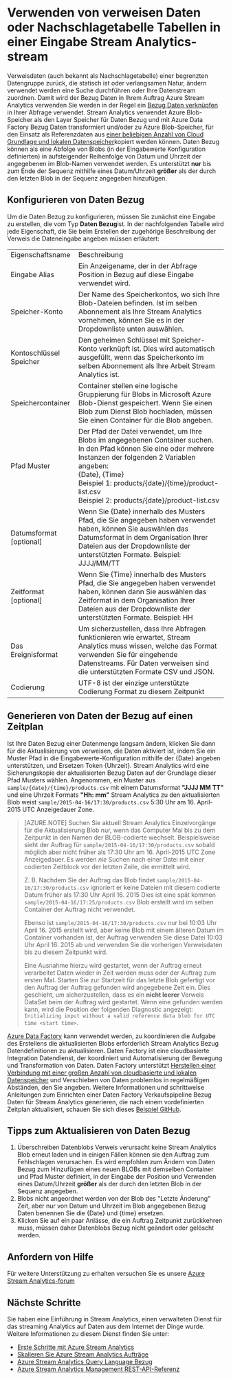 <properties
    pageTitle="Verwenden von verweisen Daten und Nachschlagen Tabellen in Stream Analytics | Microsoft Azure"
    description="Verwenden Sie Daten in einer Abfrage Stream Analytics Bezug"
    keywords="Nachschlagetabelle, Verweisdaten"
    services="stream-analytics"
    documentationCenter=""
    authors="jeffstokes72"
    manager="jhubbard"
    editor="cgronlun"/>

<tags
    ms.service="stream-analytics"
    ms.devlang="na"
    ms.topic="article"
    ms.tgt_pltfrm="na"
    ms.workload="data-services"
    ms.date="09/26/2016"
    ms.author="jeffstok"/>

# <a name="using-reference-data-or-lookup-tables-in-a-stream-analytics-input-stream"></a>Verwenden von verweisen Daten oder Nachschlagetabelle Tabellen in einer Eingabe Stream Analytics-stream

Verweisdaten (auch bekannt als Nachschlagetabelle) einer begrenzten Datengruppe zurück, die statisch ist oder verlangsamen Natur, ändern verwendet werden eine Suche durchführen oder Ihre Datenstream zuordnen. Damit wird der Bezug Daten in Ihrem Auftrag Azure Stream Analytics verwenden Sie werden in der Regel ein [Bezug Daten verknüpfen](https://msdn.microsoft.com/library/azure/dn949258.aspx) in Ihrer Abfrage verwendet. Stream Analytics verwendet Azure Blob-Speicher als den Layer Speicher für Daten Bezug und mit Azure Data Factory Bezug Daten transformiert und/oder zu Azure Blob-Speicher, für den Einsatz als Referenzdaten aus [einer beliebigen Anzahl von Cloud Grundlage und lokalen Datenspeicher](../data-factory/data-factory-data-movement-activities.md)kopiert werden können. Daten Bezug können als eine Abfolge von Blobs (in der Eingabewerte Konfiguration definierten) in aufsteigender Reihenfolge von Datum und Uhrzeit der angegebenen im Blob-Namen verwendet werden. Es unterstützt **nur** bis zum Ende der Sequenz mithilfe eines Datum/Uhrzeit **größer** als der durch den letzten Blob in der Sequenz angegeben hinzufügen.

## <a name="configuring-reference-data"></a>Konfigurieren von Daten Bezug

Um die Daten Bezug zu konfigurieren, müssen Sie zunächst eine Eingabe zu erstellen, die vom Typ **Daten Bezug**ist. In der nachfolgenden Tabelle wird jede Eigenschaft, die Sie beim Erstellen der zugehörige Beschreibung der Verweis die Dateneingabe angeben müssen erläutert:

<table>
<tbody>
<tr>
<td>Eigenschaftsname</td>
<td>Beschreibung</td>
</tr>
<tr>
<td>Eingabe Alias</td>
<td>Ein Anzeigename, der in der Abfrage Position in Bezug auf diese Eingabe verwendet wird.</td>
</tr>
<tr>
<td>Speicher-Konto</td>
<td>Der Name des Speicherkontos, wo sich Ihre Blob-Dateien befinden. Ist im selben Abonnement als Ihre Stream Analytics vornehmen, können Sie es in der Dropdownliste unten auswählen.</td>
</tr>
<tr>
<td>Kontoschlüssel Speicher</td>
<td>Den geheimen Schlüssel mit Speicher-Konto verknüpft ist. Dies wird automatisch ausgefüllt, wenn das Speicherkonto im selben Abonnement als Ihre Arbeit Stream Analytics ist.</td>
</tr>
<tr>
<td>Speichercontainer</td>
<td>Container stellen eine logische Gruppierung für Blobs in Microsoft Azure Blob-Dienst gespeichert. Wenn Sie einen Blob zum Dienst Blob hochladen, müssen Sie einen Container für die Blob angeben.</td>
</tr>
<tr>
<td>Pfad Muster</td>
<td>Der Pfad der Datei verwendet, um Ihre Blobs im angegebenen Container suchen. In den Pfad können Sie eine oder mehrere Instanzen der folgenden 2 Variablen angeben:<BR>{Date}, {Time}<BR>Beispiel 1: products/{date}/{time}/product-list.csv<BR>Beispiel 2: products/{date}/product-list.csv
</tr>
<tr>
<td>Datumsformat [optional]</td>
<td>Wenn Sie {Date} innerhalb des Musters Pfad, die Sie angegeben haben verwendet haben, können Sie auswählen das Datumsformat in dem Organisation Ihrer Dateien aus der Dropdownliste der unterstützten Formate. Beispiel: JJJJ/MM/TT</td>
</tr>
<tr>
<td>Zeitformat [optional]</td>
<td>Wenn Sie {Time} innerhalb des Musters Pfad, die Sie angegeben haben verwendet haben, können dann Sie auswählen das Zeitformat in dem Organisation Ihrer Dateien aus der Dropdownliste der unterstützten Formate. Beispiel: HH</td>
</tr>
<tr>
<td>Das Ereignisformat</td>
<td>Um sicherzustellen, dass Ihre Abfragen funktionieren wie erwartet, Stream Analytics muss wissen, welche das Format verwenden Sie für eingehende Datenstreams. Für Daten verweisen sind die unterstützten Formate CSV und JSON.</td>
</tr>
<tr>
<td>Codierung</td>
<td>UTF-8 ist der einzige unterstützte Codierung Format zu diesem Zeitpunkt</td>
</tr>
</tbody>
</table>

## <a name="generating-reference-data-on-a-schedule"></a>Generieren von Daten der Bezug auf einen Zeitplan

Ist Ihre Daten Bezug einer Datenmenge langsam ändern, klicken Sie dann für die Aktualisierung von verweisen, die Daten aktiviert ist, indem Sie ein Muster Pfad in die Eingabewerte-Konfiguration mithilfe der {Date} angeben unterstützen, und Ersetzen Token {Uhrzeit}. Stream Analytics wird eine Sicherungskopie der aktualisierten Bezug Daten auf der Grundlage dieser Pfad Musters wählen. Angenommen, ein Muster aus `sample/{date}/{time}/products.csv` mit einem Datumsformat **"JJJJ MM TT"** und eine Uhrzeit Formats **"Hh: mm"** Stream Analytics zu den aktualisierten Blob weist `sample/2015-04-16/17:30/products.csv` 5:30 Uhr am 16. April-2015 UTC Anzeigedauer Zone.

> [AZURE.NOTE] Suchen Sie aktuell Stream Analytics Einzelvorgänge für die Aktualisierung Blob nur, wenn das Computer Mal bis zu dem Zeitpunkt in den Namen der BLOB-codierte wechselt. Beispielsweise sieht der Auftrag für `sample/2015-04-16/17:30/products.csv` sobald möglich aber nicht früher als 17:30 Uhr am 16. April-2015 UTC Zone Anzeigedauer. Es werden *nie* Suchen nach einer Datei mit einer codierten Zeitblock vor der letzten Zeile, die ermittelt wird.
> 
> Z. B. Nachdem Sie der Auftrag das Blob findet `sample/2015-04-16/17:30/products.csv` ignoriert er keine Dateien mit diesem codierte Datum früher als 17:30 Uhr April 16. 2015 Dies ist eine spät kommen `sample/2015-04-16/17:25/products.csv` Blob erstellt wird im selben Container der Auftrag nicht verwendet.
> 
> Ebenso ist `sample/2015-04-16/17:30/products.csv` nur bei 10:03 Uhr April 16. 2015 erstellt wird, aber keine Blob mit einem älteren Datum im Container vorhanden ist, der Auftrag verwenden Sie diese Datei 10:03 Uhr April 16. 2015 ab und verwenden Sie die vorherigen Verweisdaten bis zu diesem Zeitpunkt wird.
> 
> Eine Ausnahme hierzu wird gestartet, wenn der Auftrag erneut verarbeitet Daten wieder in Zeit werden muss oder der Auftrag zum ersten Mal. Starten Sie zur Startzeit für das letzte Blob gefertigt vor den Auftrag der Auftrag gefunden wird angegebene Zeit ein. Dies geschieht, um sicherzustellen, dass es ein **nicht leerer** Verweis DataSet beim der Auftrag wird gestartet. Wenn eine gefunden werden kann, wird die Position der folgenden Diagnostic angezeigt: `Initializing input without a valid reference data blob for UTC time <start time>`.


[Azure Data Factory](https://azure.microsoft.com/documentation/services/data-factory/) kann verwendet werden, zu koordinieren die Aufgabe des Erstellens die aktualisierten Blobs erforderlich Stream Analytics Bezug Datendefinitionen zu aktualisieren. Daten Factory ist eine cloudbasierte Integration Datendienst, der koordiniert und Automatisierung der Bewegung und Transformation von Daten. Daten Factory unterstützt [Herstellen einer Verbindung mit einer großen Anzahl von cloudbasierte und lokalen Datenspeicher](../data-factory/data-factory-data-movement-activities.md) und Verschieben von Daten problemlos in regelmäßigen Abständen, den Sie angeben. Weitere Informationen und schrittweise Anleitungen zum Einrichten einer Daten Factory Verkaufspipeline Bezug Daten für Stream Analytics generieren, die nach einem vordefinierten Zeitplan aktualisiert, schauen Sie sich dieses [Beispiel GitHub](https://github.com/Azure/Azure-DataFactory/tree/master/Samples/ReferenceDataRefreshForASAJobs).

## <a name="tips-on-refreshing-your-reference-data"></a>Tipps zum Aktualisieren von Daten Bezug ##

1. Überschreiben Datenblobs Verweis verursacht keine Stream Analytics Blob erneut laden und in einigen Fällen können sie den Auftrag zum Fehlschlagen verursachen. Es wird empfohlen zum Ändern von Daten Bezug zum Hinzufügen eines neuen BLOBs mit demselben Container und Pfad Muster definiert, in der Eingabe der Position und Verwenden eines Datum/Uhrzeit **größer** als der durch den letzten Blob in der Sequenz angegeben.
2.  Blobs nicht angeordnet werden von der Blob des "Letzte Änderung" Zeit, aber nur von Datum und Uhrzeit im Blob angegebenen Bezug Daten benennen Sie die {Date} und {time} ersetzen.
3.  Klicken Sie auf ein paar Anlässe, die ein Auftrag Zeitpunkt zurückkehren muss, müssen daher Datenblobs Bezug nicht geändert oder gelöscht werden.

## <a name="get-help"></a>Anfordern von Hilfe
Für weitere Unterstützung zu erhalten versuchen Sie es unsere [Azure Stream Analytics-forum](https://social.msdn.microsoft.com/Forums/en-US/home?forum=AzureStreamAnalytics)

## <a name="next-steps"></a>Nächste Schritte
Sie haben eine Einführung in Stream Analytics, einen verwalteten Dienst für das streaming Analytics auf Daten aus dem Internet der Dinge wurde. Weitere Informationen zu diesem Dienst finden Sie unter:

- [Erste Schritte mit Azure Stream Analytics](stream-analytics-get-started.md)
- [Skalieren Sie Azure Stream Analytics Aufträge](stream-analytics-scale-jobs.md)
- [Azure Stream Analytics Query Language Bezug](https://msdn.microsoft.com/library/azure/dn834998.aspx)
- [Azure Stream Analytics Management REST-API-Referenz](https://msdn.microsoft.com/library/azure/dn835031.aspx)

<!--Link references-->
[stream.analytics.developer.guide]: ../stream-analytics-developer-guide.md
[stream.analytics.scale.jobs]: stream-analytics-scale-jobs.md
[stream.analytics.introduction]: stream-analytics-introduction.md
[stream.analytics.get.started]: stream-analytics-get-started.md
[stream.analytics.query.language.reference]: http://go.microsoft.com/fwlink/?LinkID=513299
[stream.analytics.rest.api.reference]: http://go.microsoft.com/fwlink/?LinkId=517301

